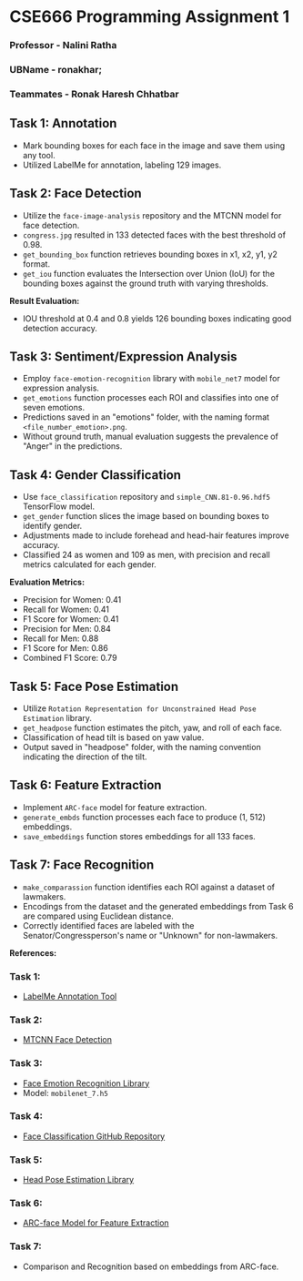 # CSE666 Programming Assignment 1
### Professor - Nalini Ratha
### UBName - ronakhar; 
### Teammates - Ronak Haresh Chhatbar

## Task 1: Annotation
- Mark bounding boxes for each face in the image and save them using any tool.
- Utilized LabelMe for annotation, labeling 129 images.

## Task 2: Face Detection
- Utilize the `face-image-analysis` repository and the MTCNN model for face detection.
- `congress.jpg` resulted in 133 detected faces with the best threshold of 0.98.
- `get_bounding_box` function retrieves bounding boxes in x1, x2, y1, y2 format.
- `get_iou` function evaluates the Intersection over Union (IoU) for the bounding boxes against the ground truth with varying thresholds.

**Result Evaluation:**
- IOU threshold at 0.4 and 0.8 yields 126 bounding boxes indicating good detection accuracy.

## Task 3: Sentiment/Expression Analysis
- Employ `face-emotion-recognition` library with `mobile_net7` model for expression analysis.
- `get_emotions` function processes each ROI and classifies into one of seven emotions.
- Predictions saved in an "emotions" folder, with the naming format `<file_number_emotion>.png`.
- Without ground truth, manual evaluation suggests the prevalence of "Anger" in the predictions.

## Task 4: Gender Classification
- Use `face_classification` repository and `simple_CNN.81-0.96.hdf5` TensorFlow model.
- `get_gender` function slices the image based on bounding boxes to identify gender.
- Adjustments made to include forehead and head-hair features improve accuracy.
- Classified 24 as women and 109 as men, with precision and recall metrics calculated for each gender.

**Evaluation Metrics:**
- Precision for Women: 0.41
- Recall for Women: 0.41
- F1 Score for Women: 0.41
- Precision for Men: 0.84
- Recall for Men: 0.88
- F1 Score for Men: 0.86
- Combined F1 Score: 0.79

## Task 5: Face Pose Estimation
- Utilize `Rotation Representation for Unconstrained Head Pose Estimation` library.
- `get_headpose` function estimates the pitch, yaw, and roll of each face.
- Classification of head tilt is based on yaw value.
- Output saved in "headpose" folder, with the naming convention indicating the direction of the tilt.

## Task 6: Feature Extraction
- Implement `ARC-face` model for feature extraction.
- `generate_embds` function processes each face to produce (1, 512) embeddings.
- `save_embeddings` function stores embeddings for all 133 faces.

## Task 7: Face Recognition
- `make_comparassion` function identifies each ROI against a dataset of lawmakers.
- Encodings from the dataset and the generated embeddings from Task 6 are compared using Euclidean distance.
- Correctly identified faces are labeled with the Senator/Congressperson's name or "Unknown" for non-lawmakers.

**References:**

### Task 1:
- [LabelMe Annotation Tool](https://github.com/wkentaro/labelme)

### Task 2:
- [MTCNN Face Detection](https://github.com/ipazc/mtcnn)

### Task 3:
- [Face Emotion Recognition Library](https://github.com/HSE-asavchenko/face-emotion-recognition)
- Model: `mobilenet_7.h5`

### Task 4:
- [Face Classification GitHub Repository](https://github.com/oarriaga/face_classification)

### Task 5:
- [Head Pose Estimation Library](https://github.com/yinguobing/head-pose-estimation)

### Task 6:
- [ARC-face Model for Feature Extraction](https://github.com/deepinsight/insightface)

### Task 7:
- Comparison and Recognition based on embeddings from ARC-face.

